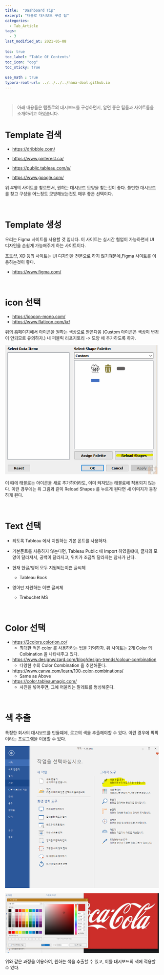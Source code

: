 ```yaml
---
title:  "Dashboard Tip"
excerpt: "태블로 대시보드 구성 팁"
categories:
  - Tab_Article
tags:
  - 3
last_modified_at: 2021-05-08

toc: true
toc_label: "Table Of Contents"
toc_icon: "cog"
toc_sticky: true

use_math : true
typora-root-url: ../../../../hana-dool.github.io
---
```


<br>

> 아래 내용들은 탬플로의 대시보드를 구성하면서, 알면 좋은 팁들과 사이트들을 소개하려고 하였습니다. 

# Template 검색

- <https://dribbble.com/>
- <https://www.pinterest.ca/>

- <https://public.tableau.com/s/>
- https://www.google.com/

위 4개의 사이트를 찾으면서, 원하는 대시보드 모양을 찾는것이 좋다. 쓸만한 대시보드를 찾고 구성을 어느정도 모방해보는것도 매우 좋은 선택이다.

<br>

# Template 생성

우리는 Figma 사이트를 사용할 것 입니다. 이 사이트는 실시간 협업이 가능하면서 UI 디자인을 손쉽게 가능해주게 하는 사이트이다.

포토샵, XD 등의 사이트는 UI 디자인을 전문으로 하지 않기떄문에,Figma 사이트를 이용하는것이 좋다.

- <https://www.figma.com/>

<br>

# icon 선택

-  <https://icooon-mono.com/>
- <https://www.flaticon.com/kr/>

위의 홈페이지에서 아이콘을 원하는 색상으로 받은다음 (Custom 아이콘은 색상이 변경이 안되므로 유의하자.) 내 퍼블릭 리포지토리 -> 모양 에 추가하도록 하자. 

![png](/assets/images/Tab_Article/5_3.png)

이 떄에 태블로는 아이콘을 새로 추가하더라도, 이미 켜져있는 태블로에 적용되지 않는다. 이런 경우에는 위 그림과 같이 Reload Shapes 를 누르게 된다면 새 이미지가 등장하게 된다. 

<br>



# Text 선택

- 되도록 Tableau 에서 지원하는 기본 폰트를 사용하자.
- 기본폰트를 사용하지 않는다면, Tableau Public 에 Import 하였을떄에, 글자의 모양이 달라져서, 공백이 달라지고, 위치가 조금씩 달라지는 참사가 난다.
- 현재 한글/영어 모두 지원되는이쁜 글씨체
  - Tableau Book

- 영어만 지원하는 이쁜 글씨체
  - Trebuchet MS

<br>



# Color 선택

- https://2colors.colorion.co/
  - 최대한 적은 color 를 사용하라는 팁을 기억하자. 위 사이트는 2개 Color 의 Colbination 을 나타내주고 있다.
- https://www.designwizard.com/blog/design-trends/colour-combination
  - 다양한 수의 Color Combination 을 추천해준다.
- https://www.canva.com/learn/100-color-combinations/
  - Same as Above
- https://color.tableaumagic.com/
  - 사진을 넣어주면, 그에 어울리는 팔레트를 형성해준다. 

<br>

# 색 추출

특정한 회사의 대시보드를 만들떄에, 로고의 색을 추출해야할 수 있다. 이런 경우에 픽픽 이라는 프로그램을 이용할 수 있다.

![png](/assets/images/Tab_Article/5_1.png)

![png](/assets/images/Tab_Article/5_2.png)

위와 같은 과정을 이용하여, 원하는 색을 추출할 수 있고, 이를 대시보드의 색에 적용할 수 있다.



